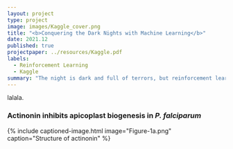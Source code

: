 ```yaml
---
layout: project
type: project
image: images/Kaggle_cover.png
title: "<b>Conquering the Dark Nights with Machine Learning</b>"
date: 2021.12
published: true
projectpaper: ../resources/Kaggle.pdf
labels:
  - Reinforcement Learning
  - Kaggle
summary: "The night is dark and full of terrors, but reinforcement learning is as good as Melisandre. Hey, Jon Snow, look over here!"
---
```


lalala.

### Actinonin inhibits apicoplast biogenesis in <em>P. falciparum</em>

{% include captioned-image.html image="Figure-1a.png" caption="Structure of actinonin" %}
